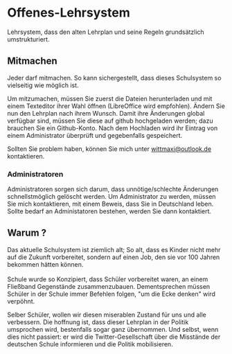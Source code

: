 # Offenes-Lehrsystem
Lehrsystem, dass den alten Lehrplan und seine Regeln grundsätzlich umstrukturiert. 
## Mitmachen
Jeder darf mitmachen. So kann sichergestellt, dass dieses Schulsystem so vielseitig wie möglich ist.

Um mitzumachen, müssen Sie zuerst die Dateien herunterladen und mit einem Texteditor ihrer Wahl öffnen (LibreOffice wird empfohlen). Ändern Sie nun den Lehrplan nach ihrem Wunsch. Damit ihre Änderungen global verfügbar sind, müssen Sie diese auf github hochgeladen werden; dazu brauchen Sie ein Github-Konto. Nach dem Hochladen wird ihr Eintrag von einem Administrator überprüft und gegebenfalls gespeichert.

Sollten Sie problem haben, können Sie mich unter wittmaxi@outlook.de kontaktieren. 

### Administratoren

Administratoren sorgen sich darum, dass unnötige/schlechte Änderungen schnellstmöglich gelöscht werden.
Um Administrator zu werden, müssen Sie mich kontaktieren, mit einem Beweis, dass Sie in Deutschland leben. Sollte bedarf an Administatoren bestehen, werden Sie dann kontaktiert. 

## Warum ?
Das aktuelle Schulsystem ist ziemlich alt; So alt, dass es Kinder nicht mehr auf die Zukunft vorbereitet, sondern auf einen Job, den sie vor 100 Jahren bekommen hätten können. </br> </br> Schule wurde so Konzipiert, dass Schüler vorbereitet waren, an einem Fließband Gegenstände zusammenzubauen. Dementsprechen müssen Schüler in der Schule immer Befehlen folgen, "um die Ecke denken" wird verpöhnt. 

Selber Schüler, wollen wir diesen miserablen Zustand für uns und alle verbessern. Die hoffnung ist, dass dieser Lehrplan in der Politik umsprochen wird, bestenfalls sogar ganz übernommen. Und selbst, wenn dies nicht passiert: er wird die Twitter-Gesellschaft über die Misstände der deutschen Schule informieren und die Politik mobilisieren.
